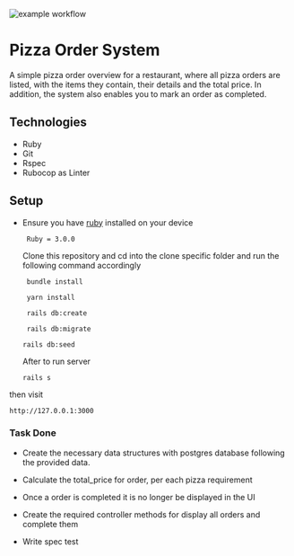 ![example workflow](https://github.com/EfeAgare/EvermoodPizza/actions/workflows/test.yml/badge.svg)

# Pizza Order System
 A simple pizza order overview for a restaurant, where all pizza orders are listed, with the items they contain, their details and the total price. In addition, the system also enables you to mark an order as completed.

## Technologies
  * Ruby
  * Git
  * Rspec
  * Rubocop as Linter

## Setup
- Ensure you have [ruby](https://rvm.io/rvm/install) installed on your device

  ```
   Ruby = 3.0.0
  ```

  Clone this repository and cd into the clone specific folder and run the following command 
  accordingly

  ```
   bundle install
  ```

  ```
   yarn install
  ```

  ```
   rails db:create 
  ```

  ```
   rails db:migrate
  ```

  ```
  rails db:seed
  ```

  After to run server

  ```
  rails s
  ```

then visit 

```
http://127.0.0.1:3000

```

### Task Done
- Create the necessary data structures with postgres database following the provided data.
  
- Calculate the total_price for order, per each pizza requirement

- Once a order is completed it is no longer be displayed in the UI

- Create the required controller methods for display all orders and complete them

- Write spec test
